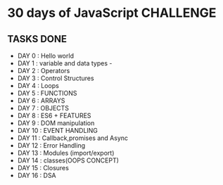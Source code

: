 
# 30 days of JavaScript CHALLENGE

## TASKS DONE

- DAY 0 : Hello world 
- DAY 1 : variable and data types -
- DAY 2 : Operators 
- DAY 3 : Control Structures 
- DAY 4 : Loops 
- DAY 5 : FUNCTIONS 
- DAY 6 : ARRAYS 
- DAY 7 : OBJECTS 
- DAY 8 : ES6 + FEATURES 
- DAY 9 : DOM manipulation 
- DAY 10 : EVENT HANDLING
- DAY 11 : Callback,promises and Async
- DAY 12 : Error Handling
- DAY 13 : Modules (import/export)
- DAY 14 : classes(OOPS CONCEPT)
- DAY 15 : Closures
- DAY 16 : DSA

